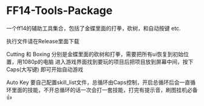 # FF14-Tools-Package
一个ff14的辅助工具集合，包括了金蝶里面的打拳，砍树，和自动按键 etc.

执行文件请在Release里面下载

Cutting 和 Boxing 分别是金蝶里面的砍树和打拳，需要把所有ui恢复到初始位置，用1080p的电脑
进入游戏界面找到要玩的项目后把项目放到屏幕中间，按下 Caps(大写键) 即可开始自动游戏

Auto Key 要自己配置skill_list文件，总循环由Caps控制，开启总循环后会一直循环里面的技能，不开总循环的话一次会打一套技能，打完有提示音，刷图挂机必备 👍 
